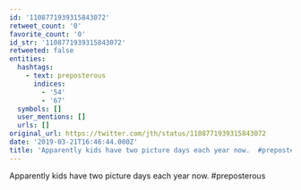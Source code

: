 ```yaml
---
id: '1108771939315843072'
retweet_count: '0'
favorite_count: '0'
id_str: '1108771939315843072'
retweeted: false
entities:
  hashtags:
    - text: preposterous
      indices:
        - '54'
        - '67'
  symbols: []
  user_mentions: []
  urls: []
original_url: https://twitter.com/jth/status/1108771939315843072
date: '2019-03-21T16:46:44.000Z'
title: 'Apparently kids have two picture days each year now.  #preposterous'
---
```


Apparently kids have two picture days each year now.  #preposterous